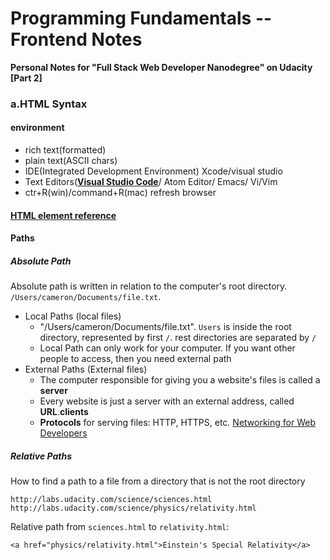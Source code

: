 # Programming Fundamentals -- Frontend Notes

**Personal Notes for "Full Stack Web Developer Nanodegree" on Udacity [Part 2]**

### a.HTML Syntax
  
#### environment
  - rich text(formatted)
  - plain text(ASCII chars)
  - IDE(Integrated Development Environment) Xcode/visual studio
  - Text Editors([**Visual Studio Code**](https://code.visualstudio.com)/ Atom Editor/ Emacs/ Vi/Vim
  - ctr+R(win)/command+R(mac) refresh browser


#### [HTML element reference](https://developer.mozilla.org/en-US/docs/Web/HTML/Element)

#### Paths

##### _Absolute Path_
  
Absolute path is written in relation to the computer's root directory. `/Users/cameron/Documents/file.txt`.
  
- Local Paths (local files)
  - "/Users/cameron/Documents/file.txt". `Users` is inside the root directory, represented by first `/`. rest directories are separated by `/`
  - Local Path can only work for your computer. If you want other people to access, then you need external path
- External Paths (External files)
  - The computer responsible for giving you a website's files is called a **server**
  - Every website is just a server with an external address, called **URL**.**clients**
  - **Protocols** for serving files: HTTP, HTTPS, etc. [Networking for Web Developers](https://www.udacity.com/course/networking-for-web-developers--ud256)
##### _Relative Paths_

How to find a path to a file from a directory that is not the root directory

```
http://labs.udacity.com/science/sciences.html
http://labs.udacity.com/science/physics/relativity.html
```

Relative path from `sciences.html` to `relativity.html`:

`<a href="physics/relativity.html">Einstein's Special Relativity</a>`
